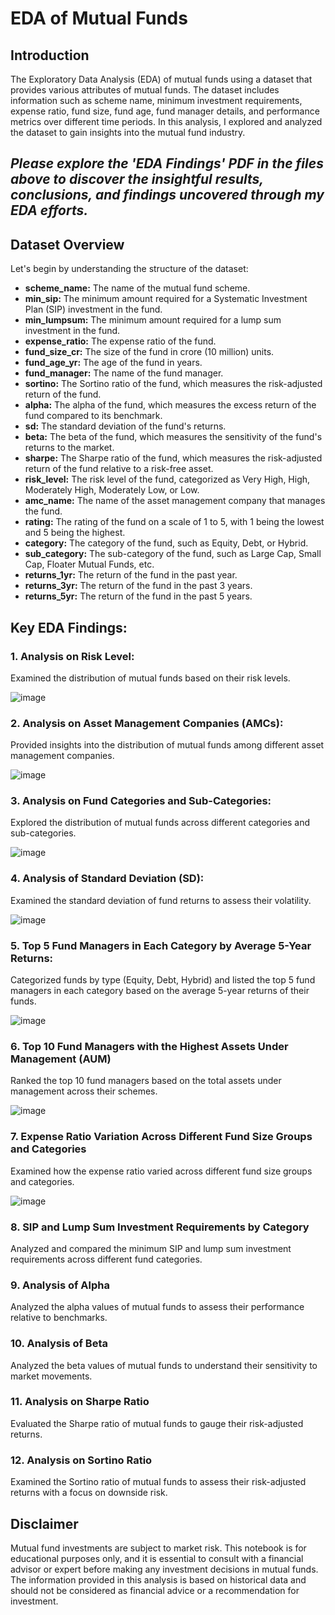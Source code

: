 # EDA of Mutual Funds
 
## Introduction 
The Exploratory Data Analysis (EDA) of mutual funds using a dataset that provides various attributes of mutual funds. The dataset includes information such as scheme name, minimum investment requirements, expense ratio, fund size, fund age, fund manager details, and performance metrics over different time periods. In this analysis, I explored and analyzed the dataset to gain insights into the mutual fund industry. 

## ***Please explore the 'EDA Findings' PDF in the files above to discover the insightful results, conclusions, and findings uncovered through my EDA efforts.***
## Dataset Overview 
Let's begin by understanding the structure of the dataset:
   
- **scheme_name:** The name of the mutual fund scheme.
- **min_sip:** The minimum amount required for a Systematic Investment Plan (SIP) investment in the fund.
- **min_lumpsum:** The minimum amount required for a lump sum investment in the fund.
- **expense_ratio:** The expense ratio of the fund.
- **fund_size_cr:** The size of the fund in crore (10 million) units.
- **fund_age_yr:** The age of the fund in years.
- **fund_manager:** The name of the fund manager.
- **sortino:** The Sortino ratio of the fund, which measures the risk-adjusted return of the fund.
- **alpha:** The alpha of the fund, which measures the excess return of the fund compared to its benchmark.
- **sd:** The standard deviation of the fund's returns.
- **beta:** The beta of the fund, which measures the sensitivity of the fund's returns to the market.
- **sharpe:** The Sharpe ratio of the fund, which measures the risk-adjusted return of the fund relative to a risk-free asset.
- **risk_level:** The risk level of the fund, categorized as Very High, High, Moderately High, Moderately Low, or Low.
- **amc_name:** The name of the asset management company that manages the fund.
- **rating:** The rating of the fund on a scale of 1 to 5, with 1 being the lowest and 5 being the highest.
- **category:** The category of the fund, such as Equity, Debt, or Hybrid.
- **sub_category:** The sub-category of the fund, such as Large Cap, Small Cap, Floater Mutual Funds, etc.
- **returns_1yr:** The return of the fund in the past year.
- **returns_3yr:** The return of the fund in the past 3 years.
- **returns_5yr:** The return of the fund in the past 5 years.
 

## Key EDA Findings:


### 1. Analysis on Risk Level:
Examined the distribution of mutual funds based on their risk levels.

![image](https://github.com/PurnaChandar26/EDA-of-Mutual-Funds/assets/97793147/93854552-8b1b-4760-92f8-8d7ceb55b171)

### 2. Analysis on Asset Management Companies (AMCs):
Provided insights into the distribution of mutual funds among different asset management companies.

![image](https://github.com/PurnaChandar26/EDA-of-Mutual-Funds/assets/97793147/f1f650ca-e357-4d3d-a0db-84041930af19)

### 3. Analysis on Fund Categories and Sub-Categories:
Explored the distribution of mutual funds across different categories and sub-categories.

![image](https://github.com/PurnaChandar26/EDA-of-Mutual-Funds/assets/97793147/94d449da-b32b-4409-b2d6-cf7483a73684)

### 4. Analysis of Standard Deviation (SD):
Examined the standard deviation of fund returns to assess their volatility.

![image](https://github.com/PurnaChandar26/EDA-of-Mutual-Funds/assets/97793147/9ecbed66-d117-4ee4-bf96-4e86de4bcd86)


### 5. Top 5 Fund Managers in Each Category by Average 5-Year Returns:
Categorized funds by type (Equity, Debt, Hybrid) and listed the top 5 fund managers in each category based on the average 5-year returns of their funds.

![image](https://github.com/PurnaChandar26/EDA-of-Mutual-Funds/assets/97793147/500c429e-076b-45b9-a3fe-e62357fa541e)


### 6. Top 10 Fund Managers with the Highest Assets Under Management (AUM)
Ranked the top 10 fund managers based on the total assets under management across their schemes.

![image](https://github.com/PurnaChandar26/EDA-of-Mutual-Funds/assets/97793147/03bc1ee8-9176-4809-bacd-cfa85b5f2a50)

### 7. Expense Ratio Variation Across Different Fund Size Groups and Categories
Examined how the expense ratio varied across different fund size groups and categories.

![image](https://github.com/PurnaChandar26/EDA-of-Mutual-Funds/assets/97793147/ca207ffc-3190-4996-a2c6-6641b6ead908)

### 8. SIP and Lump Sum Investment Requirements by Category
Analyzed and compared the minimum SIP and lump sum investment requirements across different fund categories.

### 9. Analysis of Alpha
Analyzed the alpha values of mutual funds to assess their performance relative to benchmarks.

### 10. Analysis of Beta
Analyzed the beta values of mutual funds to understand their sensitivity to market movements.

### 11. Analysis on Sharpe Ratio
Evaluated the Sharpe ratio of mutual funds to gauge their risk-adjusted returns.

### 12. Analysis on Sortino Ratio
Examined the Sortino ratio of mutual funds to assess their risk-adjusted returns with a focus on downside risk.

## Disclaimer
Mutual fund investments are subject to market risk. This notebook is for educational purposes only, and it is essential to consult with a financial advisor or expert before making any investment decisions in mutual funds. The information provided in this analysis is based on historical data and should not be considered as financial advice or a recommendation for investment. 
